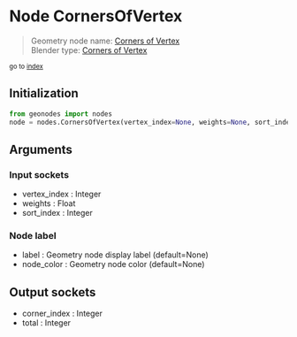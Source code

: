 
# Node CornersOfVertex

> Geometry node name: [Corners of Vertex](https://docs.blender.org/manual/en/latest/modeling/geometry_nodes/mesh_topology/corners_of_vertex.html)<br>
  Blender type: [Corners of Vertex](https://docs.blender.org/api/current/bpy.types.GeometryNodeCornersOfVertex.html)
  
<sub>go to [index](index.md)</sub>

## Initialization

```python
from geonodes import nodes
node = nodes.CornersOfVertex(vertex_index=None, weights=None, sort_index=None, label=None, node_color=None)
```



## Arguments


### Input sockets

- vertex_index : Integer
- weights : Float
- sort_index : Integer

### Node label

- label : Geometry node display label (default=None)
- node_color : Geometry node color (default=None)

## Output sockets

- corner_index : Integer
- total : Integer
